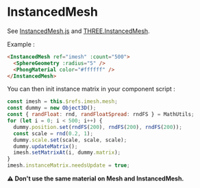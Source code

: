 # InstancedMesh

See [InstancedMesh.js](https://github.com/troisjs/trois/blob/master/src/meshes/InstancedMesh.js) and [THREE.InstancedMesh](https://threejs.org/docs/index.html#api/en/objects/InstancedMesh).

Example :

```html
<InstancedMesh ref="imesh" :count="500">
  <SphereGeometry :radius="5" />
  <PhongMaterial color="#ffffff" />
</InstancedMesh>
```

You can then init instance matrix in your component script :

```js
const imesh = this.$refs.imesh.mesh;
const dummy = new Object3D();
const { randFloat: rnd, randFloatSpread: rndFS } = MathUtils;
for (let i = 0; i < 500; i++) {
  dummy.position.set(rndFS(200), rndFS(200), rndFS(200));
  const scale = rnd(0.2, 1);
  dummy.scale.set(scale, scale, scale);
  dummy.updateMatrix();
  imesh.setMatrixAt(i, dummy.matrix);
}
imesh.instanceMatrix.needsUpdate = true;
```

**⚠ Don't use the same material on Mesh and InstancedMesh.**
